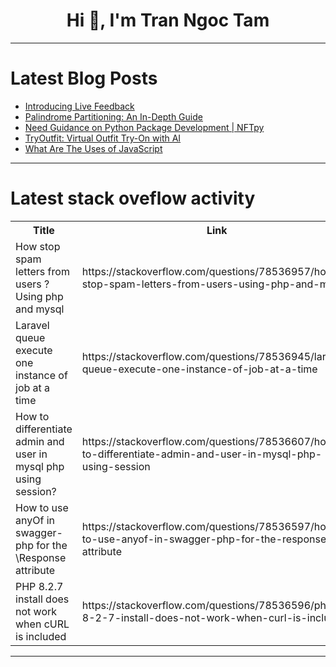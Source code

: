 <h1 align="center">Hi 👋, I'm Tran Ngoc Tam</h1>

---

# Latest Blog Posts 
<!-- BLOG-POST-LIST:START -->
- [Introducing Live Feedback](https://dev.to/juliankominovic/introducing-live-feedback-2cg8)
- [Palindrome Partitioning: An In-Depth Guide](https://dev.to/rk042/palindrome-partitioning-an-in-depth-guide-181n)
- [Need Guidance on Python Package Development | NFTpy](https://dev.to/coulterstutz/need-guidance-on-python-package-development-nftpy-25ca)
- [TryOutfit: Virtual Outfit Try-On with AI](https://dev.to/kaarthik108/tryoutfit-virtual-outfit-try-on-with-ai-3ndl)
- [What Are The Uses of JavaScript](https://dev.to/thekarlesi/what-are-the-uses-of-javascript-32io)
<!-- BLOG-POST-LIST:END -->

---

# Latest stack oveflow activity
<table>
  <tr><th>Title</th><th>Link</th></tr>
  <!-- STACKOVERFLOW:START --><tr><td>How stop spam letters from users ? Using php and mysql</td><td>https://stackoverflow.com/questions/78536957/how-stop-spam-letters-from-users-using-php-and-mysql</td></tr><tr><td>Laravel queue execute one instance of job at a time</td><td>https://stackoverflow.com/questions/78536945/laravel-queue-execute-one-instance-of-job-at-a-time</td></tr><tr><td>How to differentiate admin and user in mysql php using session?</td><td>https://stackoverflow.com/questions/78536607/how-to-differentiate-admin-and-user-in-mysql-php-using-session</td></tr><tr><td>How to use anyOf in swagger-php for the \Response attribute</td><td>https://stackoverflow.com/questions/78536597/how-to-use-anyof-in-swagger-php-for-the-response-attribute</td></tr><tr><td>PHP 8.2.7 install does not work when cURL is included</td><td>https://stackoverflow.com/questions/78536596/php-8-2-7-install-does-not-work-when-curl-is-included</td></tr><!-- STACKOVERFLOW:END -->
</table>

---


